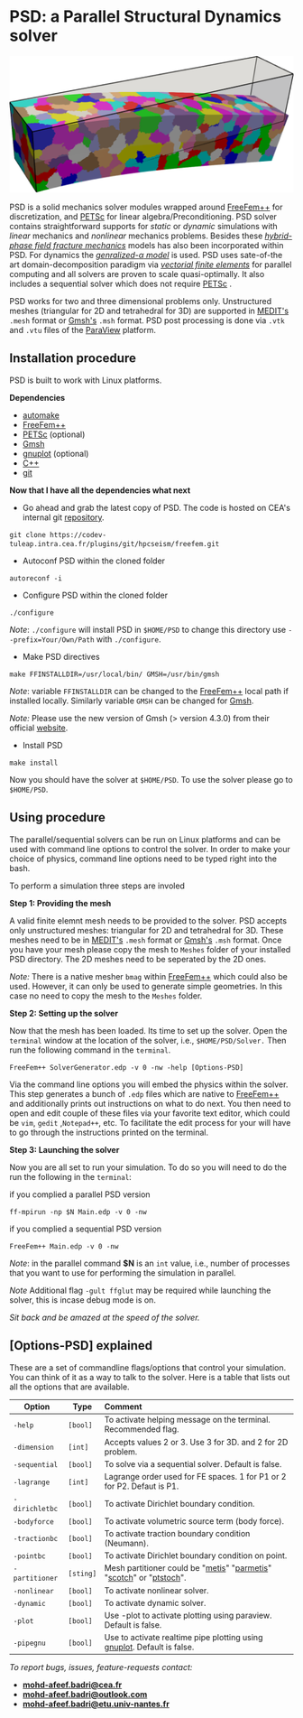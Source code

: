 #  PSD: a Parallel Structural Dynamics solver #

![markdownimage](./markdownimage.png)

PSD is a solid mechanics solver modules wrapped around [FreeFem++](https://freefem.org/) for discretization, and [PETSc](https://www.mcs.anl.gov/petsc/) for linear algebra/Preconditioning. PSD solver contains straightforward supports for *static* or *dynamic* simulations with *linear* mechanics and *nonlinear* mechanics problems. Besides these [*hybrid-phase field fracture mechanics*](https://link.springer.com/article/10.1007/s00466-014-1109-y) models has also been incorporated within PSD. For dynamics the [*genralized-$\alpha$ model*](https://hal.archives-ouvertes.fr/hal-00345290/document) is used. PSD uses sate-of-the art domain-decomposition paradigm via [*vectorial finite elements*](https://www.sciencedirect.com/science/article/pii/S0022407317309597) for parallel computing and all solvers are  proven to scale quasi-optimally. It also includes a sequential solver which does not require [PETSc](https://www.mcs.anl.gov/petsc/) . 

PSD works for two and three dimensional problems only. Unstructured meshes (triangular for 2D and tetrahedral for 3D) are supported in [MEDIT's](https://www.ljll.math.upmc.fr/frey/software.html)  `.mesh` format or [Gmsh's](http://gmsh.info/) `.msh` format. PSD post processing is done via `.vtk` and `.vtu` files of the [ParaView](https://www.paraview.org/) platform. 

## Installation procedure ##

PSD is built to work with Linux platforms.

**Dependencies**  

- [automake](https://www.gnu.org/software/automake/)
- [FreeFem++](https://freefem.org/)
- [PETSc](https://www.mcs.anl.gov/petsc/)      (optional)
- [Gmsh](http://gmsh.info/)
- [gnuplot](http://www.gnuplot.info/)	(optional)
- [C++](http://www.cplusplus.com/)
- [git](https://git-scm.com/)

**Now that I have all the dependencies what next**  

- Go ahead and grab the latest copy of PSD. The code is hosted on CEA's internal git [repository](https://codev-tuleap.intra.cea.fr/plugins/git/hpcseism/freefem?a=shortlog&hb=devel-dynamic).
```
git clone https://codev-tuleap.intra.cea.fr/plugins/git/hpcseism/freefem.git
```
- Autoconf PSD within the  cloned folder
```
autoreconf -i
```
- Configure  PSD within the  cloned folder
```
./configure 
```
*Note*:   `./configure` will install PSD in `$HOME/PSD` to change this directory use `--prefix=Your/Own/Path` with `./configure`. 

- Make PSD directives

```
make FFINSTALLDIR=/usr/local/bin/ GMSH=/usr/bin/gmsh
```
*Note*: variable `FFINSTALLDIR` can be changed to the [FreeFem++](https://freefem.org/) local path if installed locally. Similarly variable `GMSH` can be changed for [Gmsh](http://gmsh.info/).

*Note:* Please use the new version of Gmsh (> version 4.3.0) from their official [website](http://gmsh.info/). 

- Install PSD
```
make install
```
Now you should have the solver at `$HOME/PSD`. To use the solver please go to `$HOME/PSD`.

## Using procedure  ##

The parallel/sequential solvers can be run on Linux platforms and can be used with command line options  to control the solver. In order to make your choice of physics, command line options need to be typed right into the bash. 

To perform a simulation three steps are involed

**Step 1: Providing the mesh**  

A valid finite elemnt mesh needs to be provided to the solver. PSD accepts only  unstructured meshes: triangular for 2D and tetrahedral for 3D. These meshes need to be in  [MEDIT's](https://www.ljll.math.upmc.fr/frey/software.html)  `.mesh` format or [Gmsh's](http://gmsh.info/) `.msh` format. Once you have your mesh please copy the mesh to `Meshes` folder of your installed PSD directory. The 2D meshes need to be seperated by the 2D ones.

*Note:*  There is a native mesher `bmag` within [FreeFem++](https://freefem.org/) which could also be used. However, it can only be used to generate simple geometries. In this case no need to copy the mesh to the `Meshes` folder. 

**Step 2: Setting up the solver**  

Now that the mesh has been loaded. Its time to set up the solver. Open the `terminal` window at the location of the solver, i.e., `$HOME/PSD/Solver.` Then run the following command in the `terminal`.

```
FreeFem++ SolverGenerator.edp -v 0 -nw -help [Options-PSD]
```

Via the command line options you will embed the physics within the solver. This step generates a bunch of `.edp` files which are native to [FreeFem++](https://freefem.org/)  and additionally prints out instructions on what to do next. You then need to open and edit couple of these files via your favorite text editor, which could be `vim`, `gedit` ,`Notepad++`, etc.  To facilitate the edit process for your will have to go through the instructions printed on the terminal. 

**Step 3: Launching the solver**  

Now you are all set to run your simulation. To do so you will need to do the run the following in the `terminal`:

if you complied a parallel PSD version

```
ff-mpirun -np $N Main.edp -v 0 -nw
```
if you complied a sequential PSD version
```
FreeFem++ Main.edp -v 0 -nw
```

*Note*: in the parallel command **$N** is an `int` value, i.e., number of processes that you want to use for performing the simulation in parallel.

*Note* Additional flag `-gult ffglut` may be required while launching the solver, this is incase debug mode is on.

*Sit back and be amazed at the speed of the solver.* 

## [Options-PSD]  explained  ##

These are a set of commandline flags/options that control your simulation. You can think of it as a way to talk to the solver. Here is a table that lists out all the options that are available.

| Option         | Type      | Comment                                                      |
| -------------- | --------- | :----------------------------------------------------------- |
| `-help`        | `[bool]`  | To activate helping message on the terminal.  Recommended flag. |
| `-dimension`   | `[int]`   | Accepts values 2 or 3. Use 3 for 3D. and 2 for 2D problem.   |
| `-sequential`  | `[bool]`  | To solve via a sequential solver.   Default is false.        |
| `-lagrange`    | `[int]`   | Lagrange order used for FE spaces. 1 for P1 or 2 for P2. Defaut is P1. |
| `-dirichletbc` | `[bool]`  | To activate Dirichlet boundary condition.                    |
| `-bodyforce`   | `[bool]`  | To activate volumetric source term (body force).             |
| `-tractionbc`  | `[bool]`  | To activate traction boundary condition (Neumann).           |
| `-pointbc`     | `[bool]`  | To activate Dirichlet boundary condition on point.           |
| `-partitioner` | `[sting]` | Mesh partitioner could be "[metis](http://glaros.dtc.umn.edu/gkhome/metis/metis/overview)" "[parmetis](http://glaros.dtc.umn.edu/gkhome/metis/parmetis/overview)" "[scotch](http://www.labri.fr/perso/pelegrin/scotch/)" or "[ptstoch](http://www.labri.fr/perso/pelegrin/scotch/)". |
| `-nonlinear`   | `[bool]`  | To activate nonlinear solver.                                |
| `-dynamic`     | `[bool]`  | To activate dynamic solver.                                  |
| `-plot`        | `[bool]`  | Use -plot to activate plotting using paraview. Default is false. |
| `-pipegnu`     | `[bool]`  | Use to activate realtime pipe plotting using [gnuplot](http://www.gnuplot.info/). Default is false. |



*To report bugs, issues, feature-requests contact:* 

- **mohd-afeef.badri@cea.fr**
- **mohd-afeef.badri@outlook.com**
- **mohd-afeef.badri@etu.univ-nantes.fr** 

